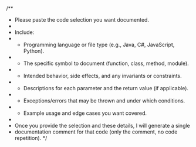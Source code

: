/**
 * Please paste the code selection you want documented.
 *
 * Include:
 *  - Programming language or file type (e.g., Java, C#, JavaScript, Python).
 *  - The specific symbol to document (function, class, method, module).
 *  - Intended behavior, side effects, and any invariants or constraints.
 *  - Descriptions for each parameter and the return value (if applicable).
 *  - Exceptions/errors that may be thrown and under which conditions.
 *  - Example usage and edge cases you want covered.
 *
 * Once you provide the selection and these details, I will generate a single
 * documentation comment for that code (only the comment, no code repetition).
 */